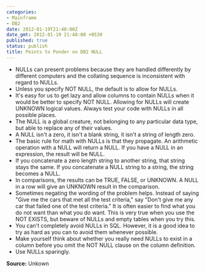```yaml
---
categories:
- Mainframe
- DB2
date: 2012-01-19T21:40:00Z
date_gmt: 2012-01-19 21:40:00 +0530
published: true
status: publish
title: Points to Ponder on DB2 NULL
---
```


- NULLs can present problems because they are handled differently by different computers and the collating sequence is inconsistent with regard to NULLs.
- Unless you specify NOT NULL, the default is to allow for NULLs.
- It's easy for us to get lazy and allow columns to contain NULLs when it would be better to specify NOT NULL. Allowing for NULLs will create UNKNOWN logical values. Always test your code with NULLs in all possible places.
- The NULL is a global creature, not belonging to any particular data type, but able to replace any of their values.
- A NULL isn't a zero, it isn't a blank string, it isn't a string of length zero.
- The basic rule for math with NULLs is that they propagate. An arithmetic operation with a NULL will return a NULL. If you have a NULL in an expression, the result will be NULL.
- If you concatenate a zero length string to another string, that string stays the same. If you concatenate a NULL string to a string, the string becomes a NULL.
- In comparisons, the results can be TRUE, FALSE, or UNKNOWN. A NULL in a row will give an UNKNOWN result in the comparison.
- Sometimes negating the wording of the problem helps. Instead of saying "Give me the cars that met all the test criteria," say "Don't give me any car that failed one of the test criteria." It is often easier to find what you do not want than what you do want. This is very true when you use the NOT EXISTS, but beware of NULLs and empty tables when you try this.
- You can't completely avoid NULLs in SQL. However, it is a good idea to try as hard as you can to avoid them whenever possible.
- Make yourself think about whether you really need NULLs to exist in a column before you omit the NOT NULL clause on the column definition.
- Use NULLs sparingly.

**Source:** Unkown
